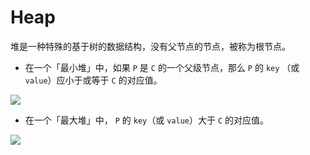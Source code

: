 # Heap

堆是一种特殊的基于树的数据结构，没有父节点的节点，被称为根节点。

* 在一个「最小堆」中，如果 `P` 是 `C` 的一个父级节点，那么 `P` 的 `key` （或 `value`）应小于或等于 `C` 的对应值。

![](https://camo.githubusercontent.com/16e4220b69a866f97cc20d934c4b16fe5b9147de/68747470733a2f2f75706c6f61642e77696b696d656469612e6f72672f77696b6970656469612f636f6d6d6f6e732f362f36392f4d696e2d686561702e706e67)

* 在一个「最大堆」中， `P` 的 `key`（或 `value`）大于 `C` 的对应值。

![](https://camo.githubusercontent.com/cf3c66d0d2ed67af70a8bc500fc215526d266a0d/68747470733a2f2f75706c6f61642e77696b696d656469612e6f72672f77696b6970656469612f636f6d6d6f6e732f332f33382f4d61782d486561702e737667)